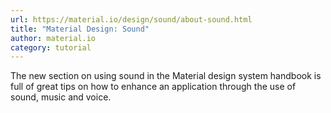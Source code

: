 ```yaml
---
url: https://material.io/design/sound/about-sound.html
title: "Material Design: Sound"
author: material.io
category: tutorial
---
```


The new section on using sound in the Material design system handbook is full of great tips on how to enhance an application through the use of sound, music and voice.
